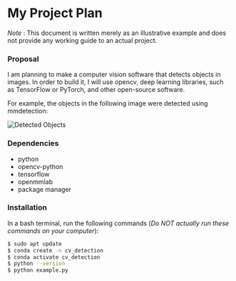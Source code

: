 # My Project Plan

*Note* : This document is written merely as an illustrative example and does not provide any working guide to an actual project.

### Proposal


I am planning to make a computer vision software that detects objects in images.
In order to build it, I will use opencv, deep learning libraries, such as TensorFlow or PyTorch, and other open-source software.

For example, the objects in the following image were detected using mmdetection:

![Detected Objects](https://user-images.githubusercontent.com/12907710/137271636-56ba1cd2-b110-4812-8221-b4c120320aa9.png)

### Dependencies

- python
- opencv-python
- tensorflow
- openmmlab
- package manager

### Installation

In a bash terminal, run the following commands (*Do NOT actually run these commands on your computer*):

```bash
$ sudo apt update
$ conda create -n cv_detection
$ conda activate cv_detection
$ python --version
$ python example.py
